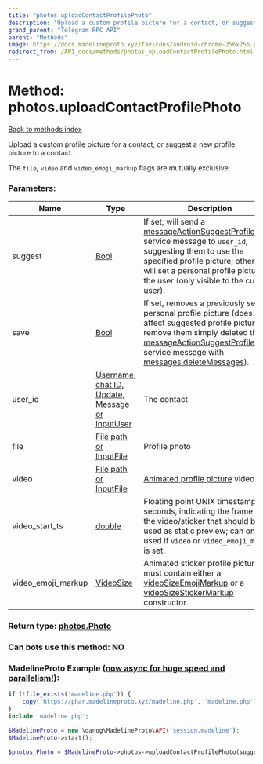```yaml
---
title: "photos.uploadContactProfilePhoto"
description: "Upload a custom profile picture for a contact, or suggest a new profile picture to a contact."
grand_parent: "Telegram RPC API"
parent: "Methods"
image: https://docs.madelineproto.xyz/favicons/android-chrome-256x256.png
redirect_from: /API_docs/methods/photos_uploadContactProfilePhoto.html
---
```

# Method: photos.uploadContactProfilePhoto
[Back to methods index](index.html)



Upload a custom profile picture for a contact, or suggest a new profile picture to a contact.

The `file`, `video` and `video_emoji_markup` flags are mutually exclusive.

### Parameters:

| Name     |    Type       | Description | Required |
|----------|---------------|-------------|----------|
|suggest|[Bool](/API_docs/types/Bool.html) | If set, will send a [messageActionSuggestProfilePhoto](../constructors/messageActionSuggestProfilePhoto.html) service message to `user_id`, suggesting them to use the specified profile picture; otherwise, will set a personal profile picture for the user (only visible to the current user). | Optional|
|save|[Bool](/API_docs/types/Bool.html) | If set, removes a previously set personal profile picture (does not affect suggested profile pictures, to remove them simply deleted the [messageActionSuggestProfilePhoto](../constructors/messageActionSuggestProfilePhoto.html) service message with [messages.deleteMessages](../methods/messages.deleteMessages.html)). | Optional|
|user\_id|[Username, chat ID, Update, Message or InputUser](/API_docs/types/InputUser.html) | The contact | Optional|
|file|[File path or InputFile](/API_docs/types/InputFile.html) | Profile photo | Optional|
|video|[File path or InputFile](/API_docs/types/InputFile.html) | [Animated profile picture](https://core.telegram.org/api/files#animated-profile-pictures) video | Optional|
|video\_start\_ts|[double](/API_docs/types/double.html) | Floating point UNIX timestamp in seconds, indicating the frame of the video/sticker that should be used as static preview; can only be used if `video` or `video_emoji_markup` is set. | Optional|
|video\_emoji\_markup|[VideoSize](/API_docs/types/VideoSize.html) | Animated sticker profile picture, must contain either a [videoSizeEmojiMarkup](../constructors/videoSizeEmojiMarkup.html) or a [videoSizeStickerMarkup](../constructors/videoSizeStickerMarkup.html) constructor. | Optional|


### Return type: [photos.Photo](/API_docs/types/photos.Photo.html)

### Can bots use this method: **NO**


### MadelineProto Example ([now async for huge speed and parallelism!](https://docs.madelineproto.xyz/docs/ASYNC.html)):


```php
if (!file_exists('madeline.php')) {
    copy('https://phar.madelineproto.xyz/madeline.php', 'madeline.php');
}
include 'madeline.php';

$MadelineProto = new \danog\MadelineProto\API('session.madeline');
$MadelineProto->start();

$photos_Photo = $MadelineProto->photos->uploadContactProfilePhoto(suggest: $Bool, save: $Bool, user_id: $InputUser, file: $InputFile, video: $InputFile, video_start_ts: $double, video_emoji_markup: $VideoSize, );
```

